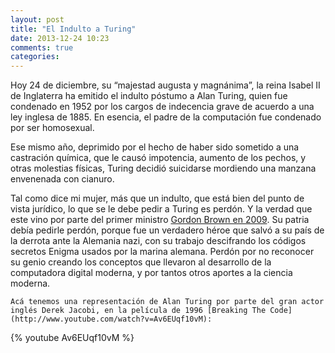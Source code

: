 ```yaml
---
layout: post
title: "El Indulto a Turing"
date: 2013-12-24 10:23
comments: true
categories: 
---
```

Hoy 24 de diciembre, su “majestad augusta y magnánima”, la reina Isabel II de Inglaterra ha emitido el indulto póstumo a Alan Turing, quien fue condenado en 1952 por los cargos de indecencia grave de acuerdo a una ley inglesa de 1885. En esencia, el padre de la computación fue condenado por ser homosexual.

Ese mismo año, deprimido por el hecho de haber sido sometido a una castración química, que le causó impotencia, aumento de los pechos, y otras molestias físicas, Turing decidió suicidarse mordiendo una manzana envenenada con cianuro.

Tal como dice mi mujer, más que un indulto, que está bien del punto de vista jurídico, lo que se le debe pedir a Turing es perdón. Y la verdad que este vino por parte del primer ministro [Gordon Brown en 2009](http://www.theguardian.com/world/2009/sep/11/pm-apology-to-alan-turing). Su patria debía pedirle perdón, porque fue un verdadero héroe que salvó a su país de la derrota ante la Alemania nazi, con su trabajo descifrando los códigos secretos Enigma usados por la marina alemana. Perdón por no reconocer su genio creando los conceptos que llevaron al desarrollo de la computadora digital moderna, y por tantos otros aportes a la ciencia moderna.

	Acá tenemos una representación de Alan Turing por parte del gran actor inglés Derek Jacobi, en la película de 1996 [Breaking The Code](http://www.youtube.com/watch?v=Av6EUqf10vM):


{% youtube Av6EUqf10vM %}

